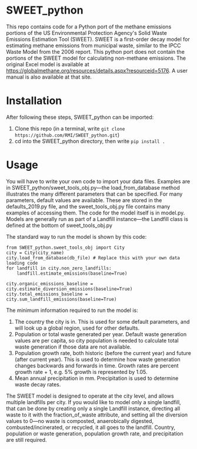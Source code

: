 # SWEET_python
This repo contains code for a Python port of the methane emissions portions of the US Environmental Protection Agency's Solid Waste Emissions Estimation Tool (SWEET). SWEET is a first-order decay model for estimating methane emissions from municipal waste, similar to the IPCC Waste Model from the 2006 report. This python port does not contain the portions of the SWEET model for calculating non-methane emissions. The original Excel model is available at https://globalmethane.org/resources/details.aspx?resourceid=5176. A user manual is also available at that site. 


# Installation
After following these steps, SWEET_python can be imported:
1) Clone this repo (in a terminal, write `git clone https://github.com/RMI/SWEET_python.git`)
2) cd into the SWEET_python directory, then write `pip install .`


# Usage
You will have to write your own code to import your data files. Examples are in SWEET_python/sweet_tools_obj.py—the load_from_database method illustrates the many different parameters that can be specified. For many parameters, default values are available. These are stored in the defaults_2019.py file, and the sweet_tools_obj.py file contains many examples of accessing them. The code for the model itself is in model.py. Models are generally run as part of a Landfill instance—the Landfill class is defined at the bottom of sweet_tools_obj.py

The standard way to run the model is shown by this code:

```
from SWEET_python.sweet_tools_obj import City
city = City(city_name)
city.load_from_database(db_file) # Replace this with your own data loading code
for landfill in city.non_zero_landfills:
    landfill.estimate_emissions(baseline=True)

city.organic_emissions_baseline = city.estimate_diversion_emissions(baseline=True)
city.total_emissions_baseline = city.sum_landfill_emissions(baseline=True)
```

The minimum information required to run the model is:
1) The country the city is in. This is used for some default parameters, and will look up a global region, used for other defaults.
2) Population or total waste generated per year. Default waste generation values are per capita, so city population is needed to calculate total waste generation if those data are not available.
3) Population growth rate, both historic (before the current year) and future (after current year). This is used to determine how waste generation changes backwards and forwards in time. Growth rates are percent growth rate + 1, e.g. 5% growth is represented by 1.05. 
4) Mean annual precipitation in mm. Precipitation is used to determine waste decay rates.

The SWEET model is designed to operate at the city level, and allows multiple landfills per city. If you would like to model only a single landfill, that can be done by creating only a single Landfill instance, directing all waste to it with the fraction_of_waste attribute, and setting all the diversion values to 0—no waste is composted, anaerobically digested, combusted/incinerated, or recycled, it all goes to the landfill. Country, population or waste generation, population growth rate, and precipitation are still required. 
